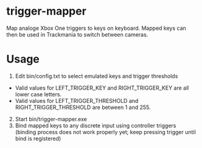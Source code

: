 # trigger-mapper
Map analoge Xbox One triggers to keys on keyboard. Mapped keys can then be used in Trackmania to switch between cameras. 

# Usage
1. Edit bin/config.txt to select emulated keys and trigger thresholds
  * Valid values for LEFT_TRIGGER_KEY and RIGHT_TRIGGER_KEY are all lower case letters.
  * Valid values for LEFT_TRIGGER_THRESHOLD and RIGHT_TRIGGER_THRESHOLD are between 1 and 255.  
2. Start bin/trigger-mapper.exe
3. Bind mapped keys to any discrete input using controller triggers (binding process does not work properly yet; keep pressing trigger until bind is registered)
